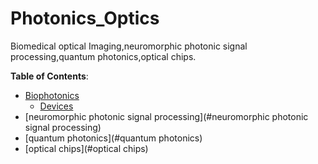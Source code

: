 # Photonics_Optics
Biomedical optical Imaging,neuromorphic photonic signal processing,quantum photonics,optical chips.

**Table of Contents**:

- [Biophotonics](#Biophotonics)
  - [Devices](#devices)
- [neuromorphic photonic signal processing](#neuromorphic photonic signal processing)
- [quantum photonics](#quantum photonics)
- [optical chips](#optical chips)
